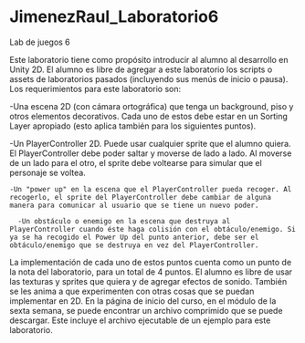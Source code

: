 # JimenezRaul_Laboratorio6
Lab de juegos 6


Este laboratorio tiene como propósito introducir al alumno al desarrollo en Unity 2D. El alumno es libre de agregar a este laboratorio los scripts o assets de laboratorios pasados (incluyendo sus menús de inicio o pausa). Los requerimientos para este laboratorio son:

  -Una escena 2D (con cámara ortográfica) que tenga un background, piso y otros elementos decorativos. Cada uno de estos debe estar en un Sorting Layer apropiado (esto aplica también para los siguientes puntos).
  
  -Un PlayerController 2D. Puede usar cualquier sprite que el alumno quiera. El PlayerController debe poder saltar y moverse de lado a lado. Al moverse de un lado para el otro, el sprite debe voltearse para simular que el personaje se voltea.
    
    -Un "power up" en la escena que el PlayerController pueda recoger. Al recogerlo, el sprite del PlayerController debe cambiar de alguna manera para comunicar al usuario que se tiene un nuevo poder.
      
      -Un obstáculo o enemigo en la escena que destruya al PlayerController cuando éste haga colisión con el obtáculo/enemigo. Si ya se ha recogido el Power Up del punto anterior, debe ser el obtáculo/enemigo que se destruya en vez del PlayerController.


La implementación de cada uno de estos puntos cuenta como un punto de la nota del laboratorio, para un total de 4 puntos. El alumno es libre de usar las texturas y sprites que quiera y de agregar efectos de sonido. También se les anima a que experimenten con otras cosas que se puedan implementar en 2D. En la página de inicio del curso, en el módulo de la sexta semana, se puede encontrar un archivo comprimido que se puede descargar. Este incluye el archivo ejecutable de un ejemplo para este laboratorio.

